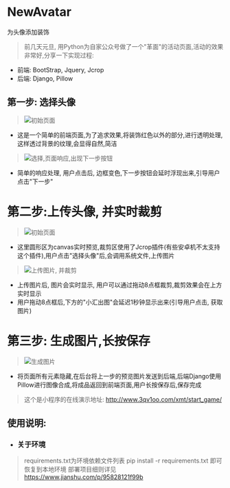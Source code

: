 # NewAvatar

为头像添加装饰
> 前几天元旦, 用Python为自家公众号做了一个"革面"的活动页面,活动的效果非常好,分享一下实现过程:

- 前端: BootStrap, Jquery, Jcrop
- 后端: Django, Pillow

## 第一步: 选择头像

> ![初始页面](http://upload-images.jianshu.io/upload_images/3203841-f2a5a864701fadf0.png?imageMogr2/auto-orient/strip%7CimageView2/2/w/1240)

- 这是一个简单的前端页面,为了追求效果,将装饰红色以外的部分,进行透明处理,这样透过背景的纹理,会显得自然,简洁


> ![选择,页面响应,出现下一步按钮](http://upload-images.jianshu.io/upload_images/3203841-ca62b6846c75238f.png?imageMogr2/auto-orient/strip%7CimageView2/2/w/1240)

- 简单的响应处理, 用户点击后, 边框变色,下一步按钮会延时浮现出来,引导用户点击"下一步"

# 第二步:上传头像, 并实时裁剪
> ![初始页面](http://upload-images.jianshu.io/upload_images/3203841-81ba935455b85960.png?imageMogr2/auto-orient/strip%7CimageView2/2/w/1240)

- 这里圆形区为canvas实时预览,裁剪区使用了Jcrop插件(有些安卓机不太支持这个插件),用户点击"选择头像"后,会调用系统文件,上传图片 

> ![上传图片, 并裁剪](http://upload-images.jianshu.io/upload_images/3203841-c196650d172dce83.png?imageMogr2/auto-orient/strip%7CimageView2/2/w/1240)

- 上传图片后, 图片会实时显示, 用户可以通过拖动8点框裁剪,裁剪效果会在上方实时显示
- 用户拖动8点框后,下方的"小汇出图"会延迟1秒钟显示出来(引导用户点击, 获取图片) 

# 第三步: 生成图片,长按保存

>![生成图片](http://upload-images.jianshu.io/upload_images/3203841-348caa6546b37b80.png?imageMogr2/auto-orient/strip%7CimageView2/2/w/1240)

- 将页面所有元素隐藏,在后台将上一步的预览图片发送到后端,后端Django使用Pillow进行图像合成,将成品返回到前端页面,用户长按保存后,保存完成


> 这个是小程序的在线演示地址: http://www.3qv1oo.com/xmt/start_game/




## 使用说明:
- ### 关于环境
> requirements.txt为环境依赖文件列表
> pip install -r requirements.txt 即可恢复到本地环境
> 部署项目细则详见 https://www.jianshu.com/p/95828121f99b
